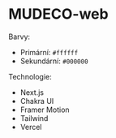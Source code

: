 # MUDECO-web

Barvy:
- Primární: `#ffffff`
- Sekundární: `#000000`

Technologie:
- Next.js
- Chakra UI
- Framer Motion
- Tailwind
- Vercel
